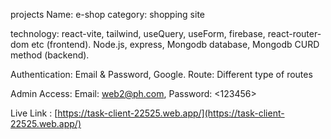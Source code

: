 
projects Name: e-shop
category: shopping site

technology: react-vite, tailwind, useQuery, useForm, firebase, react-router-dom etc (frontend).
Node.js, express, Mongodb database, Mongodb CURD method (backend).

Authentication: Email & Password, Google.
Route: Different type of routes

Admin Access: Email: <web2@ph.com>, Password: <123456>

Live Link :  [https://task-client-22525.web.app/](https://task-client-22525.web.app/)









